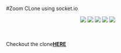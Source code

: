 #Zoom CLone using socket.io
<p align="center">
    <img src="https://img.shields.io/badge/Platform-Web-brightgreen.svg" />
  <img src="https://img.shields.io/badge/Version-1.0-green.svg" />
  <img src="https://img.shields.io/badge/Editor-WEB_Strom-0078d7.svg" />
  <img src="https://img.shields.io/badge/Framework-Express_JS-61dbfb.svg" />
  <img src="https://img.shields.io/badge/Language-JavaScript-f0db4f.svg" /> <br/> <br/> <br/>
</p>
<p>Checkout the clone<b><u><a href="https://salty-wildwood-09920.herokuapp.com/">HERE</a></u</b></p>
